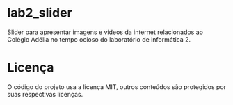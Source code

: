 # lab2_slider

Slider para apresentar imagens e vídeos da internet relacionados ao Colégio Adélia no tempo ocioso do laboratório de informática 2.

# Licença

O código do projeto usa a licença MIT, outros conteúdos são protegidos por suas respectivas licenças.